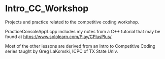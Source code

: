 # Intro_CC_Workshop
Projects and practice related to the competitive coding workshop.

PracticeConsoleApp1.cpp includes my notes from a C++ tutorial that may be found at https://www.sololearn.com/Play/CPlusPlus/

Most of the other lessons are derived from an Intro to Competitive Coding series taught by Greg LaKomski, ICPC of TX State Univ.

